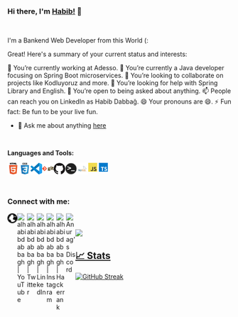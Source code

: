 <!--
### Hi there 👋


**alhabibdabbagh/alhabibdabbagh** is a ✨ _special_ ✨ repository because its `README.md` (this file) appears on your GitHub profile.


Great! Here's a summary of your current status and interests:

🔭 You’re currently working at Adesso.
🌱 You’re currently a Java developer focusing on Spring Boot microservices.
👯 You’re looking to collaborate on projects like Kodluyoruz and more.
🤔 You’re looking for help with Spring Library and English.
💬 You’re open to being asked about anything.
📫 People can reach you on LinkedIn as Habib Dabbağ.
😄 Your pronouns are 😄.
⚡ Fun fact: Be fun to be your live fun.
https://discord.gg/
-->

### Hi there, I'm [Habib!](https://www.linkedin.com/in/habibdabbag/) 👋


<br />

I'm a Bankend Web Developer from this World (: 

Great! Here's a summary of your current status and interests:

🔭 You’re currently working at Adesso.
🌱 You’re currently a Java developer focusing on Spring Boot microservices.
👯 You’re looking to collaborate on projects like Kodluyoruz and more.
🤔 You’re looking for help with Spring Library and English.
💬 You’re open to being asked about anything.
📫 People can reach you on LinkedIn as Habib Dabbağ.
😄 Your pronouns are 😄.
⚡ Fun fact: Be fun to be your live fun. 
- 💬 Ask me about anything [here](https://www.linkedin.com/in/habibdabbag/)

<br />

**Languages and Tools:**  

<code><img height="20" src="https://raw.githubusercontent.com/github/explore/80688e429a7d4ef2fca1e82350fe8e3517d3494d/topics/javascript/javascript.png"></code>
<code><img height="20" src="https://raw.githubusercontent.com/github/explore/80688e429a7d4ef2fca1e82350fe8e3517d3494d/topics/typescript/typescript.png"></code>
<img align="left" alt="HTML5" width="26px" src="https://raw.githubusercontent.com/github/explore/80688e429a7d4ef2fca1e82350fe8e3517d3494d/topics/html/html.png" />
<img align="left" alt="CSS3" width="26px" src="https://raw.githubusercontent.com/github/explore/80688e429a7d4ef2fca1e82350fe8e3517d3494d/topics/css/css.png" />
<img align="left" alt="Visual Studio Code" width="26px" src="https://raw.githubusercontent.com/github/explore/80688e429a7d4ef2fca1e82350fe8e3517d3494d/topics/visual-studio-code/visual-studio-code.png" />
<img align="left" alt="Git" width="26px" src="https://raw.githubusercontent.com/github/explore/80688e429a7d4ef2fca1e82350fe8e3517d3494d/topics/git/git.png" />
<img align="left" alt="GitHub" width="26px" src="https://raw.githubusercontent.com/github/explore/78df643247d429f6cc873026c0622819ad797942/topics/github/github.png" />
<img align="left" alt="Terminal" width="26px" src="https://raw.githubusercontent.com/github/explore/80688e429a7d4ef2fca1e82350fe8e3517d3494d/topics/terminal/terminal.png" />
<img align="left" alt="MySQL" width="26px" src="https://raw.githubusercontent.com/github/explore/80688e429a7d4ef2fca1e82350fe8e3517d3494d/topics/mysql/mysql.png" />


<br />

### Connect with me:

[<img align="left" alt="alhabibdabbagh" width="22px" src="https://raw.githubusercontent.com/iconic/open-iconic/master/svg/globe.svg" />](https://alhabibtercumanlik.com)
[<img align="left" alt="alhabibdabbagh | YouTube" width="22px" src="https://cdn.jsdelivr.net/npm/simple-icons@v3/icons/youtube.svg" />](https://www.youtube.com/channel/UCZ8IlqGEdcgxi1R5VAYbJrg)
[<img align="left" alt="alhabibdabbagh | Twitter" width="22px" src="https://cdn.jsdelivr.net/npm/simple-icons@v3/icons/twitter.svg" />](https://twitter.com/habibdabbagh)
[<img align="left" alt="alhabibdabbagh | LinkedIn" width="22px" src="https://cdn.jsdelivr.net/npm/simple-icons@v3/icons/linkedin.svg" />](https://www.linkedin.com/in/habibdabbag)
[<img align="left" alt="alhabibdabbagh | Instagram" width="22px" src="https://cdn.jsdelivr.net/npm/simple-icons@v3/icons/instagram.svg" />](https://www.instagram.com/abu_7ub)
[<img align="left" alt="alhabibdabbagh | Hackerrank" width="22px" target="_blank" src="https://cdn.jsdelivr.net/npm/simple-icons@v3/icons/hackerrank.svg" />](https://www.hackerrank.com/habibdabbag)
<a href="https://discordapp.com/users/691741267570327632">
  <img align="left" alt="Anurag's Discord" width="21px" src="https://raw.githubusercontent.com/anuraghazra/anuraghazra/master/assets/discord-round.svg" />
</a>


<br />

<br />
<a href="https://github.com/alhabibdabbagh/github-readme-stats">
  <!-- Change the `github-readme-stats.anuraghazra1.vercel.app` to `github-readme-stats.vercel.app`  -->
  <img align="center" src="https://github-readme-stats.vercel.app/api/top-langs/?username=alhabibdabbagh&layout=compact&theme=material-palenight" />
  
## 📈 Stats
[![GitHub Streak](http://github-readme-streak-stats.herokuapp.com?user=alhabibdabbagh&theme=dark&background=000000)](https://git.io/streak-stats)

</a>
<!-- <details>
   
  <summary>:zap: GitHub Stats</summary>

  <img align="left" alt="Habib's GitHub Stats" src="https://github-readme-stats.codestackr.vercel.app/api?username=alhabibdabbagh&show_icons=true&hide_border=true" />

</details>
-->
